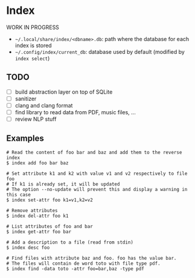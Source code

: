 # Index

WORK IN PROGRESS

- `~/.local/share/index/<dbname>.db`: path where the database for each index is stored
- `~/.config/index/current_db`: database used by default (modified by `index select`)

## TODO

- [ ] build abstraction layer on top of SQLite
- [ ] sanitizer
- [ ] clang and clang format
- [ ] find library to read data from PDF, music files, ...
- [ ] review NLP stuff

## Examples

```
# Read the content of foo bar and baz and add them to the reverse index
$ index add foo bar baz

# Set attribute k1 and k2 with value v1 and v2 respectively to file foo
# If k1 is already set, it will be updated
# The option --no-update will prevent this and display a warning in this case
$ index set-attr foo k1=v1,k2=v2

# Remove attributes
$ index del-attr foo k1

# List attributes of foo and bar
$ index get-attr foo bar

# Add a description to a file (read from stdin)
$ index desc foo

# Find files with attribute baz and foo. foo has the value bar.
# The files will contain de word toto with file type pdf.
$ index find -data toto -attr foo=bar,baz -type pdf
```
